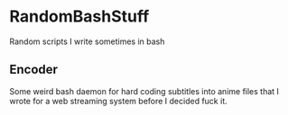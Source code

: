 RandomBashStuff
===============

Random scripts I write sometimes in bash

## Encoder
Some weird bash daemon for hard coding subtitles into anime files that I wrote for a web streaming system before I decided fuck it.
